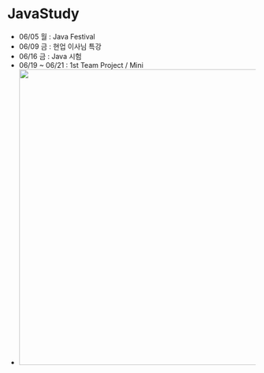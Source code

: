 # JavaStudy
- 06/05 월 : Java Festival
- 06/09 금 : 현업 이사님 특강
- 06/16 금 : Java 시험
- 06/19 ~ 06/21 : 1st Team Project / Mini
- <img src="https://github.com/Jang-jw/JavaStudy/assets/134268098/c1c9adcb-793f-429e-b8cd-2811db175be1" width="600">
